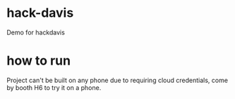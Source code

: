 # hack-davis
Demo for hackdavis


# how to run
Project can't be built on any phone due to requiring cloud credentials, come by booth H6 to try it on a phone.
